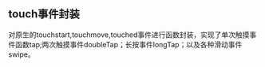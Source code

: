 ## touch事件封装
对原生的touchstart,touchmove,touched事件进行函数封装，实现了单次触摸事件函数tap;两次触摸事件doubleTap；长按事件longTap；以及各种滑动事件swipe。

